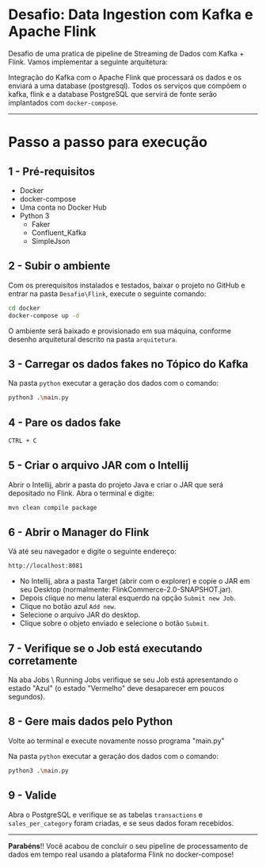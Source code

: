 # Desafio: Data Ingestion com Kafka e Apache Flink

Desafio de uma pratica de pipeline de Streaming de Dados com Kafka + Flink. Vamos implementar a seguinte arquitetura:

Integração do Kafka com o Apache Flink que processará os dados e os enviará a uma database (postgresql). Todos os serviços que compõem o kafka, flink e a database PostgreSQL que servirá de fonte serão implantados com `docker-compose`.

---

# Passo a passo para execução

## 1 - Pré-requisitos

- Docker
- docker-compose
- Uma conta no Docker Hub
- Python 3
    - Faker
    - Confluent_Kafka
    - SimpleJson

## 2 - Subir o ambiente
Com os prerequisitos instalados e testados, baixar o projeto no GitHub e entrar na pasta `Desafio\Flink`, execute o seguinte comando:

```bash
cd docker
docker-compose up -d
```
O ambiente será baixado e provisionado em sua máquina, conforme desenho arquitetural descrito na pasta `arquitetura`.

## 3 - Carregar os dados fakes no Tópico do Kafka

Na pasta `python` executar a geração dos dados com o comando:
```bash
python3 .\main.py
```

## 4 - Pare os dados fake

```bash
CTRL + C
```


## 5 - Criar o arquivo JAR com o Intellij

Abrir o Intellij, abrir a pasta do projeto Java e criar o JAR que será depositado no Flink.
Abra o terminal e digite: 

```bash
mvn clean compile package
```

## 6 - Abrir o Manager do Flink

Vá até seu navegador e digite o seguinte endereço:

```bash
http://localhost:8081
```

- No Intellij, abra a pasta Target (abrir com o explorer) e copie o JAR em seu Desktop (normalmente: FlinkCommerce-2.0-SNAPSHOT.jar).
- Depois clique no menu lateral esquerdo na opção `Submit new Job`.
- Clique no botão azul `Add new`.
- Selecione o arquivo JAR do desktop.
- Clique sobre o objeto enviado e selecione o botão `Submit`.


## 7 - Verifique se o Job está executando corretamente

Na aba Jobs \ Running Jobs verifique se seu Job está apresentando o estado "Azul" (o estado "Vermelho" deve desaparecer em poucos segundos).


## 8 - Gere mais dados pelo Python

Volte ao terminal e execute novamente nosso programa "main.py"

Na pasta `python` executar a geração dos dados com o comando:
```bash
python3 .\main.py
```

## 9 - Valide

Abra o PostgreSQL e verifique se as tabelas `transactions` e `sales_per_category` foram criadas, e se seus dados foram recebidos.

---

**Parabéns**!! Você acabou de concluir o seu pipeline de processamento de dados em tempo real usando a plataforma Flink no docker-compose!
